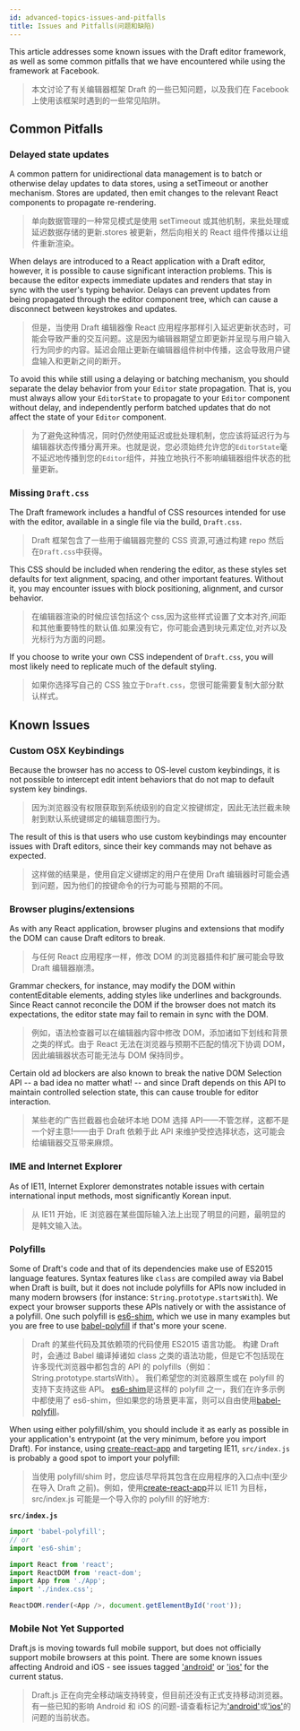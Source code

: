 ```yaml
---
id: advanced-topics-issues-and-pitfalls
title: Issues and Pitfalls(问题和缺陷)
---
```


This article addresses some known issues with the Draft editor framework, as
well as some common pitfalls that we have encountered while using the framework
at Facebook.

> 本文讨论了有关编辑器框架 Draft 的一些已知问题，以及我们在 Facebook 上使用该框架时遇到的一些常见陷阱。

## Common Pitfalls

### Delayed state updates

A common pattern for unidirectional data management is to batch or otherwise
delay updates to data stores, using a setTimeout or another mechanism. Stores are
updated, then emit changes to the relevant React components to propagate
re-rendering.

> 单向数据管理的一种常见模式是使用 setTimeout 或其他机制，来批处理或延迟数据存储的更新.stores 被更新，然后向相关的 React 组件传播以让组件重新渲染。

When delays are introduced to a React application with a Draft editor, however,
it is possible to cause significant interaction problems. This is because the
editor expects immediate updates and renders that stay in sync with the user's typing
behavior. Delays can prevent updates from being propagated through the editor
component tree, which can cause a disconnect between keystrokes and updates.

> 但是，当使用 Draft 编辑器像 React 应用程序那样引入延迟更新状态时，可能会导致严重的交互问题。这是因为编辑器期望立即更新并呈现与用户输入行为同步的内容。延迟会阻止更新在编辑器组件树中传播，这会导致用户键盘输入和更新之间的断开。

To avoid this while still using a delaying or batching mechanism, you should
separate the delay behavior from your `Editor` state propagation. That is,
you must always allow your `EditorState` to propagate to your `Editor`
component without delay, and independently perform batched updates that do
not affect the state of your `Editor` component.

> 为了避免这种情况，同时仍然使用延迟或批处理机制，您应该将延迟行为与编辑器状态传播分离开来。也就是说，您必须始终允许您的`EditorState`毫不延迟地传播到您的`Editor`组件，并独立地执行不影响编辑器组件状态的批量更新。

### Missing `Draft.css`

The Draft framework includes a handful of CSS resources intended for use with
the editor, available in a single file via the build, `Draft.css`.

> Draft 框架包含了一些用于编辑器完整的 CSS 资源,可通过构建 repo 然后在`Draft.css`中获得。

This CSS should be included when rendering the editor, as these styles set defaults
for text alignment, spacing, and other important features. Without it, you may
encounter issues with block positioning, alignment, and cursor behavior.

> 在编辑器渲染的时候应该包括这个 css,因为这些样式设置了文本对齐,间距和其他重要特性的默认值.如果没有它，你可能会遇到块元素定位,对齐以及光标行为方面的问题。

If you choose to write your own CSS independent of `Draft.css`, you will most
likely need to replicate much of the default styling.

> 如果你选择写自己的 CSS 独立于`Draft.css`，您很可能需要复制大部分默认样式。

## Known Issues

### Custom OSX Keybindings

Because the browser has no access to OS-level custom keybindings, it is not
possible to intercept edit intent behaviors that do not map to default system
key bindings.

> 因为浏览器没有权限获取到系统级别的自定义按键绑定，因此无法拦截未映射到默认系统键绑定的编辑意图行为。

The result of this is that users who use custom keybindings may encounter
issues with Draft editors, since their key commands may not behave as expected.

> 这样做的结果是，使用自定义键绑定的用户在使用 Draft 编辑器时可能会遇到问题，因为他们的按键命令的行为可能与预期的不同。

### Browser plugins/extensions

As with any React application, browser plugins and extensions that modify the
DOM can cause Draft editors to break.

> 与任何 React 应用程序一样，修改 DOM 的浏览器插件和扩展可能会导致 Draft 编辑器崩溃。

Grammar checkers, for instance, may modify the DOM within contentEditable
elements, adding styles like underlines and backgrounds. Since React cannot
reconcile the DOM if the browser does not match its expectations,
the editor state may fail to remain in sync with the DOM.

> 例如，语法检查器可以在编辑器内容中修改 DOM，添加诸如下划线和背景之类的样式。由于 React 无法在浏览器与预期不匹配的情况下协调 DOM，因此编辑器状态可能无法与 DOM 保持同步。

Certain old ad blockers are also known to break the native DOM Selection
API -- a bad idea no matter what! -- and since Draft depends on this API to
maintain controlled selection state, this can cause trouble for editor
interaction.

> 某些老的广告拦截器也会破坏本地 DOM 选择 API——不管怎样，这都不是一个好主意!——由于 Draft 依赖于此 API 来维护受控选择状态，这可能会给编辑器交互带来麻烦。

### IME and Internet Explorer

As of IE11, Internet Explorer demonstrates notable issues with certain international
input methods, most significantly Korean input.

> 从 IE11 开始，IE 浏览器在某些国际输入法上出现了明显的问题，最明显的是韩文输入法。

### Polyfills

Some of Draft's code and that of its dependencies make use of ES2015 language
features. Syntax features like `class` are compiled away via Babel when Draft is
built, but it does not include polyfills for APIs now included in many modern
browsers (for instance: `String.prototype.startsWith`). We expect your browser
supports these APIs natively or with the assistance of a polyfill. One such
polyfill is [es6-shim](https://github.com/es-shims/es6-shim), which we use in
many examples but you are free to use
[babel-polyfill](https://babeljs.io/docs/usage/polyfill/) if that's more
your scene.

> Draft 的某些代码及其依赖项的代码使用 ES2015 语言功能。 构建 Draft 时，会通过 Babel 编译掉诸如 class 之类的语法功能，但是它不包括现在许多现代浏览器中都包含的 API 的 polyfills（例如：String.prototype.startsWith）。 我们希望您的浏览器原生或在 polyfill 的支持下支持这些 API。 [es6-shim](https://github.com/es-shims/es6-shim)是这样的 polyfill 之一，我们在许多示例中都使用了 es6-shim，但如果您的场景更丰富，则可以自由使用[babel-polyfill](https://babeljs.io/docs/usage/polyfill/)。

When using either polyfill/shim, you should include it as early as possible in
your application's entrypoint (at the very minimum, before you import Draft).
For instance, using
[create-react-app](https://github.com/facebookincubator/create-react-app) and
targeting IE11, `src/index.js` is probably a good spot to import your polyfill:

> 当使用 polyfill/shim 时，您应该尽早将其包含在应用程序的入口点中(至少在导入 Draft 之前)。例如，使用[create-react-app](https://github.com/facebookincubator/create-react-app)并以 IE11 为目标，src/index.js 可能是一个导入你的 polyfill 的好地方:

**`src/index.js`**

```js
import 'babel-polyfill';
// or
import 'es6-shim';

import React from 'react';
import ReactDOM from 'react-dom';
import App from './App';
import './index.css';

ReactDOM.render(<App />, document.getElementById('root'));
```

### Mobile Not Yet Supported

Draft.js is moving towards full mobile support, but does not officially support
mobile browsers at this point. There are some known issues affecting Android and
iOS - see issues tagged
['android'](https://github.com/facebook/draft-js/labels/android) or
['ios'](https://github.com/facebook/draft-js/labels/ios) for the current status.

> Draft.js 正在向完全移动端支持转变，但目前还没有正式支持移动浏览器。有一些已知的影响 Android 和 iOS 的问题-请查看标记为['android'](https://github.com/facebook/draft-js/labels/android)或['ios'](https://github.com/facebook/draft-js/labels/ios)的问题的当前状态。
